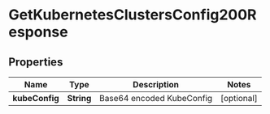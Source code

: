 

# GetKubernetesClustersConfig200Response


## Properties

| Name | Type | Description | Notes |
|------------ | ------------- | ------------- | -------------|
|**kubeConfig** | **String** | Base64 encoded KubeConfig |  [optional] |



